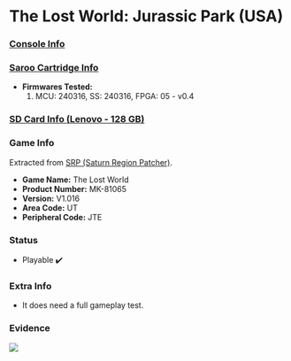 # The Lost World: Jurassic Park (USA)

### [Console Info](../../../../../Info/Consoles/VA13/README.md)

### [Saroo Cartridge Info](../../../../../Info/Cartridges/RetroGameParadiseStore/1.32F/README.md)

- <b>Firmwares Tested:</b>
  1. MCU: 240316, SS: 240316, FPGA: 05 - v0.4

### [SD Card Info (Lenovo - 128 GB)](../../../../../Info/SdCards/Lenovo/128GB/fat32/README.md)

### Game Info

Extracted from [SRP (Saturn Region Patcher)](https://segaxtreme.net/resources/saturn-region-patcher.81/download).

- <b>Game Name:</b> The Lost World
- <b>Product Number:</b> MK-81065
- <b>Version:</b> V1.016
- <b>Area Code:</b> UT
- <b>Peripheral Code:</b> JTE

### Status

- Playable :heavy_check_mark:

### Extra Info

- It does need a full gameplay test.

### Evidence

[![](https://img.youtube.com/vi/eTN3PPnpxxs/0.jpg)](https://www.youtube.com/watch?v=eTN3PPnpxxs)
